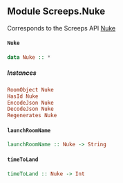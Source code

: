 ## Module Screeps.Nuke

Corresponds to the Screeps API [Nuke](http://support.screeps.com/hc/en-us/articles/208488525-Nuke)

#### `Nuke`

``` purescript
data Nuke :: *
```

##### Instances
``` purescript
RoomObject Nuke
HasId Nuke
EncodeJson Nuke
DecodeJson Nuke
Regenerates Nuke
```

#### `launchRoomName`

``` purescript
launchRoomName :: Nuke -> String
```

#### `timeToLand`

``` purescript
timeToLand :: Nuke -> Int
```



